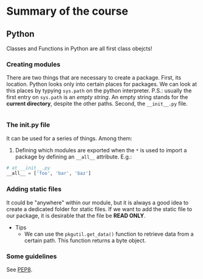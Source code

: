 # Summary of the course

## Python

Classes and Functions in Python are all first class obejcts!

### Creating modules

There are two things that are necessary to create a package. First, its location. Python looks only into certain places for packages. We can look at this places by typying `sys.path` on the python interpreter. P.S.: usually the first entry on `sys.path` is an *empty string*. An empty string stands for the **current directory**, despite the other paths. Second, the `__init__.py` file.

```python

```

### The __init__.py file

It can be used for a series of things. Among them:

1. Defining which modules are exported when the `*` is used to import a package by defining an `__all__` attribute. E.g.:

```python
# at __init__.py
__all__ = ['foo', 'bar', 'baz']
```

### Adding static files

It could be "anywhere" within our module, but it is always a good idea to create a dedicated folder for static files. If we want to add the static file to our package, it is desirable that the file be **READ ONLY**.

- Tips
  - We can use the `pkgutil.get_data()` function to retrieve data from a certain path. This function returns a byte object.

### Some guidelines

See [PEP8](https://www.python.org/dev/peps/pep-0008/).